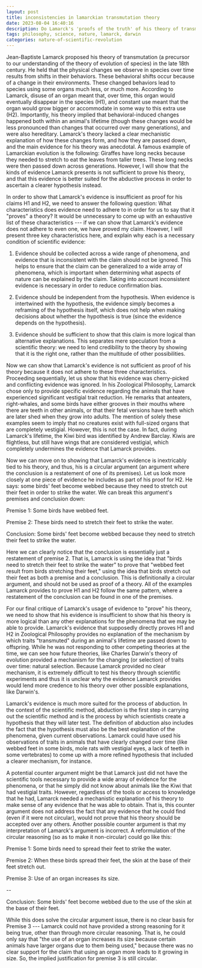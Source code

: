 ```yaml
---
layout: post
title: inconsistencies in lamarckian transmutation theory
date: 2023-08-04 16:40:16
description: Do Lamarck's 'proofs of the truth' of his theory of transmutation provide sufficient evidence for us to accept them as likely to be true?
tags: philosophy, science, nature, lamarck, darwin
categories: nature-of-scientific-revolution
---
```


Jean-Baptiste Lamarck proposed his theory of transmutation (a precursor to our understanding of the theory of evolution of species) in the late 18th century. He held that the physical changes we observe in species over time results from shifts in their behaviors. These behavioral shifts occur because of a change in their environments. These changed behaviors lead to species using some organs much less, or much more. According to Lamarck, disuse of an organ meant that, over time, this organ would eventually disappear in the species (H1), and constant use meant that the organ would grow bigger or accommodate in some way to this extra use (H2). Importantly, his theory implied that behavioral-induced changes happened both within an animal's lifetime (though these changes would be less pronounced than changes that occurred over many generations), and were also hereditary. Lamarck's theory lacked a clear mechanistic explanation of how these changes form, and how they are passed down, and the main evidence for his theory was anecdotal. A famous example of Lamarckian evolution is the following: Giraffes have long necks because they needed to stretch to eat the leaves from taller trees. These long necks were then passed down across generations. However, I will show that the kinds of evidence Lamarck presents is not sufficient to prove his theory, and that this evidence is better suited for the abductive process in order to ascertain a clearer hypothesis instead.

In order to show that Lamarck's evidence is insufficient as proof for his claims H1 and H2, we need to answer the following question: What characteristics does evidence need to adhere to in order for us to say that it "proves" a theory? It would be unnecessary to come up with an exhaustive list of these characteristics --- if we can show that Lamarck's evidence does not adhere to even one, we have proved my claim. However, I will present three key characteristics here, and explain why each is a necessary condition of scientific evidence:

1.  Evidence should be collected across a wide range of phenomena, and evidence that is inconsistent with the claim should not be ignored. This helps to ensure that the claim can be generalized to a wide array of phenomena, which is important when determining what aspects of nature can be explained by the claim. Taking into account inconsistent evidence is necessary in order to reduce confirmation bias.

2.  Evidence should be independent from the hypothesis. When evidence is intertwined with the hypothesis, the evidence simply becomes a reframing of the hypothesis itself, which does not help when making decisions about whether the hypothesis is true (since the evidence depends on the hypothesis).

3.  Evidence should be sufficient to show that this claim is more logical than alternative explanations. This separates mere speculation from a scientific theory: we need to lend credibility to the theory by showing that it is the right one, rather than the multitude of other possibilities.

Now we can show that Lamarck's evidence is not sufficient as proof of his theory because it does not adhere to these three characteristics. Proceeding sequentially, let us show that his evidence was cherry-picked and conflicting evidence was ignored. In his Zoological Philosophy, Lamarck chose only to provide specific evidence regarding the animals that have experienced significant vestigial trait reduction. He remarks that anteaters, right-whales, and some birds have either grooves in their mouths where there are teeth in other animals, or that their fetal versions have teeth which are later shed when they grow into adults. The mention of solely these examples seem to imply that no creatures exist with full-sized organs that are completely vestigial. However, this is not the case. In fact, during Lamarck's lifetime, the Kiwi bird was identified by Andrew Barclay. Kiwis are flightless, but still have wings that are considered vestigial, which completely undermines the evidence that Lamarck provides.

Now we can move on to showing that Lamarck's evidence is inextricably tied to his theory, and thus, his is a circular argument (an argument where the conclusion is a restatement of one of its premises). Let us look more closely at one piece of evidence he includes as part of his proof for H2. He says: some birds' feet become webbed because they need to stretch out their feet in order to strike the water. We can break this argument's premises and conclusion down:

Premise 1: Some birds have webbed feet.

Premise 2: These birds need to stretch their feet to strike the water.

Conclusion: Some birds' feet become webbed because they need to stretch their feet to strike the water.

Here we can clearly notice that the conclusion is essentially just a restatement of premise 2. That is, Lamarck is using the idea that "birds need to stretch their feet to strike the water" to prove that "webbed feet result from birds stretching their feet," using the idea that birds stretch out their feet as both a premise and a conclusion. This is definitionally a circular argument, and should not be used as proof of a theory. All of the examples Lamarck provides to prove H1 and H2 follow the same pattern, where a restatement of the conclusion can be found in one of the premises.

For our final critique of Lamarck's usage of evidence to "prove" his theory, we need to show that his evidence is insufficient to show that his theory is more logical than any other explanations for the phenomena that we may be able to provide. Lamarck's evidence that supposedly directly proves H1 and H2 in Zoological Philosophy provides no explanation of the mechanism by which traits "transmuted" during an animal's lifetime are passed down to offspring. While he was not responding to other competing theories at the time, we can see how future theories, like Charles Darwin's theory of evolution provided a mechanism for the changing (or selection) of traits over time: natural selection. Because Lamarck provided no clear mechanism, it is extremely difficult to test his theory through scientific experiments and thus it is unclear why the evidence Lamarck provides would lend more credence to his theory over other possible explanations, like Darwin's.

Lamarck's evidence is much more suited for the process of abduction. In the context of the scientific method, abduction is the first step in carrying out the scientific method and is the process by which scientists create a hypothesis that they will later test. The definition of abduction also includes the fact that the hypothesis must also be the best explanation of the phenomena, given current observations. Lamarck could have used his observations of traits in animals that have clearly changed over time (like webbed feet in some birds, mole rats with vestigial eyes, a lack of teeth in some vertebrates) to come up with a more refined hypothesis that included a clearer mechanism, for instance.

A potential counter argument might be that Lamarck just did not have the scientific tools necessary to provide a wide array of evidence for the phenomena, or that he simply did not know about animals like the Kiwi that had vestigial traits. However, regardless of the tools or access to knowledge that he had, Lamarck needed a mechanistic explanation of his theory to make sense of any evidence that he was able to obtain. That is, this counter argument does not address the fact that any evidence that he could find (even if it were not circular), would not prove that his theory should be accepted over any others. Another possible counter argument is that my interpretation of Lamarck's argument is incorrect. A reformulation of the circular reasoning (so as to make it non-circular) could go like this:

Premise 1: Some birds need to spread their feet to strike the water.

Premise 2: When these birds spread their feet, the skin at the base of their feet stretch out.

Premise 3: Use of an organ increases its size.

--

Conclusion: Some birds' feet become webbed due to the use of the skin at the base of their feet.

While this does solve the circular argument issue, there is no clear basis for Premise 3 --- Lamarck could not have provided a strong reasoning for it being true, other than through more circular reasoning. That is, he could only say that "the use of an organ increases its size because certain animals have larger organs due to them being used," because there was no clear support for the claim that using an organ more leads to it growing in size. So, the implied justification for premise 3 is still circular.
